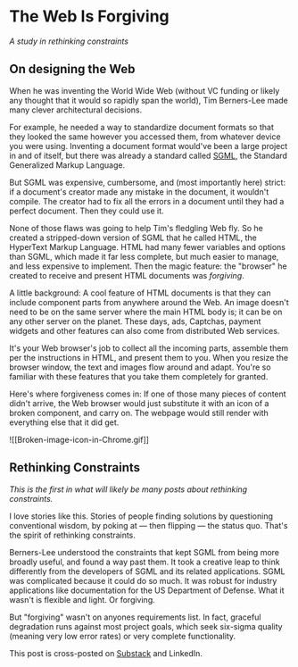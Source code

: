 # The Web Is Forgiving

*A study in rethinking constraints* 

## On designing the Web

When he was inventing the World Wide Web (without VC funding or likely any thought that it would so rapidly span the world), Tim Berners-Lee made many clever architectural decisions. 

For example, he needed a way to standardize document formats so that they looked the same however you accessed them, from whatever device you were using. Inventing a document format would've been a large project in and of itself, but there was already a standard called [SGML](http://en.wikipedia.org/wiki/Standard_Generalized_Markup_Language), the Standard Generalized Markup Language.

But SGML was expensive, cumbersome, and (most importantly here) strict: if a document's creator made any mistake in the document, it wouldn't compile. The creator had to fix all the errors in a document until they had a perfect document. Then they could use it.

None of those flaws was going to help Tim's fledgling Web fly. So he created a stripped-down version of SGML that he called HTML, the HyperText Markup Language. HTML had many fewer variables and options than SGML, which made it far less complete, but much easier to manage, and less expensive to implement. Then the magic feature: the "browser" he created to receive and present HTML documents was *forgiving*. 

A little background: A cool feature of HTML documents is that they can include component parts from anywhere around the Web. An image doesn't need to be on the same server where the main HTML body is; it can be on any other server on the planet. These days, ads, Captchas, payment widgets and other features can also come from distributed Web services.

It's your Web browser's job to collect all the incoming parts, assemble them per the instructions in HTML, and present them to you. When you resize the browser window, the text and images flow around and adapt. You're so familiar with these features that you take them completely for granted.

Here's where forgiveness comes in: If one of those many pieces of content didn't arrive, the Web browser would just substitute it with an icon of a broken component, and carry on. The webpage would still render with everything else that it did get. 

![[Broken-image-icon-in-Chrome.gif]]
## Rethinking Constraints

*This is the first in what will likely be many posts about rethinking constraints.* 

I love stories like this. Stories of people finding solutions by questioning conventional wisdom, by poking at — then flipping — the status quo. That's the spirit of rethinking constraints. 

Berners-Lee understood the constraints that kept SGML from being more broadly useful, and found a way past them. It took a creative leap to think differently from the developers of SGML and its related applications. SGML was complicated because it could do so much. It was robust for industry applications like documentation for the US Department of Defense. What it wasn't is flexible and light. Or forgiving.

But "forgiving" wasn't on anyones requirements list. In fact, graceful degradation runs against most project goals, which seek six-sigma quality (meaning very low error rates) or very complete functionality. 

This post is cross-posted on [Substack](https://rethinkconstraints.substack.com/p/the-web-is-forgiving) and LinkedIn. 
